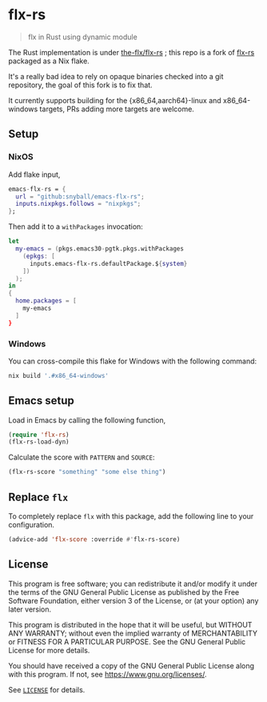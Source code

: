 # flx-rs
> flx in Rust using dynamic module

The Rust implementation is under [the-flx/flx-rs](https://github.com/the-flx/flx-rs)
; this repo is a fork of [flx-rs](https://github.com/jcs-elpa/flx-rs) packaged as a
Nix flake.

It's a really bad idea to rely on opaque binaries checked into a git repository,
the goal of this fork is to fix that.

It currently supports building for the {x86_64,aarch64}-linux and
x86_64-windows targets, PRs adding more targets are welcome.

## Setup

### NixOS

Add flake input,

```nix
emacs-flx-rs = {
  url = "github:snyball/emacs-flx-rs";
  inputs.nixpkgs.follows = "nixpkgs";
};
```

Then add it to a `withPackages` invocation:
```nix
let 
  my-emacs = (pkgs.emacs30-pgtk.pkgs.withPackages
    (epkgs: [
      inputs.emacs-flx-rs.defaultPackage.${system}
    ])
  );
in
{
  home.packages = [
    my-emacs
  ]
}
```

### Windows

You can cross-compile this flake for Windows with the following command:

```sh
nix build '.#x86_64-windows'
```

## Emacs setup

Load in Emacs by calling the following function,

```el
(require 'flx-rs)
(flx-rs-load-dyn)
```

Calculate the score with `PATTERN` and `SOURCE`:

```el
(flx-rs-score "something" "some else thing")
```

## Replace `flx`

To completely replace `flx` with this package, add the following line to your
configuration.

```el
(advice-add 'flx-score :override #'flx-rs-score)
```

## License

This program is free software; you can redistribute it and/or modify
it under the terms of the GNU General Public License as published by
the Free Software Foundation, either version 3 of the License, or
(at your option) any later version.

This program is distributed in the hope that it will be useful,
but WITHOUT ANY WARRANTY; without even the implied warranty of
MERCHANTABILITY or FITNESS FOR A PARTICULAR PURPOSE.  See the
GNU General Public License for more details.

You should have received a copy of the GNU General Public License
along with this program.  If not, see <https://www.gnu.org/licenses/>.

See [`LICENSE`](./LICENSE.txt) for details.
